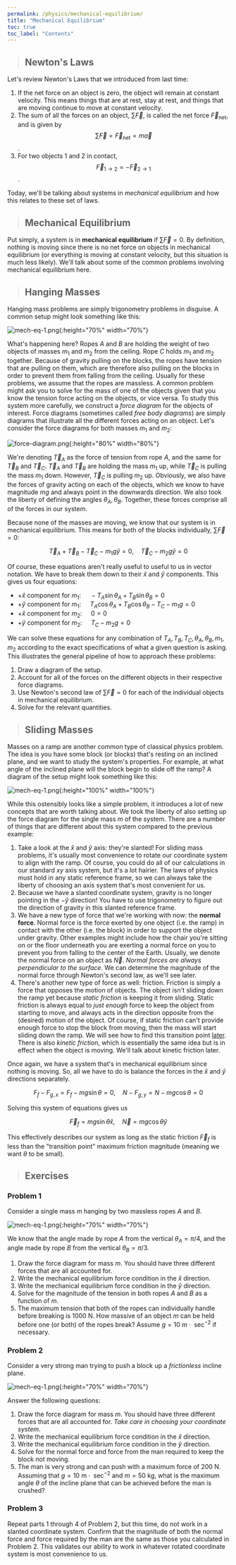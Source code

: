 ```yaml
---
permalink: /physics/mechanical-equilibrium/
title: "Mechanical Equilibrium"
toc: true
toc_label: "Contents"
---
```


> ## Newton's Laws

Let's review Newton's Laws that we introduced from last time:

  1. If the net force on an object is zero, the object will remain at constant velocity. This means things that are at rest, stay at rest, and things that are moving continue to move at constant velocity.
  2. The sum of all the forces on an object, $\sum \vec{F}$, is called the net force $\vec{F}_{\text{net}}$, and is given by $$\sum \vec{F}=\vec{F}_{\text{net}}=m\vec{a}$$.
  3. For two objects $1$ and $2$ in contact, $$\vec{F}_{1\rightarrow 2}=-\vec{F}_{2\rightarrow 1}$$.

Today, we'll be talking about systems in _mechanical equilibrium_ and how this relates to these set of laws.

> ## Mechanical Equilibrium

Put simply, a system is in **mechanical equilibrium** if $\sum \vec{F}=0$. By definition, nothing is moving since there is no net force on objects in mechanical equilibrium (or everything is moving at constant velocity, but this situation is much less likely). We'll talk about some of the common problems involving mechanical equilibrium here.

> ## Hanging Masses

Hanging mass problems are simply trigonometry problems in disguise. A common setup might look something like this:

![mech-eq-1.png](/assets/images/mech-eq-1.png){:height="70%" width="70%"}

What's happening here? Ropes $A$ and $B$ are holding the weight of two objects of masses $m_1$ and $m_2$ from the ceiling. Rope $C$ holds $m_1$ and $m_2$ together. Because of gravity pulling on the blocks, the ropes have tension that are pulling on them, which are therefore also pulling on the blocks in order to prevent them from falling from the ceiling. Usually for these problems, we assume that the ropes are massless. A common problem might ask you to solve for the mass of one of the objects given that you know the tension force acting on the objects, or vice versa. To study this system more carefully, we construct a _force diagram_ for the objects of interest. Force diagrams (sometimes called _free body diagrams_) are simply diagrams that illustrate all the different forces acting on an object. Let's consider the force diagrams for both masses $m_1$ and $m_2$:

![force-diagram.png](/assets/images/force-diagram.png){:height="80%" width="80%"}

We're denoting $\vec{T}_A$ as the force of tension from rope $A$, and the same for $\vec{T}_B$ and $\vec{T}_C$. $\vec{T}_A$ and $\vec{T}_B$ are holding the mass $m_1$ up, while $\vec{T}_C$ is pulling the mass $m_1$ down. However, $\vec{T}_C$ is pulling $m_2$ up. Obviously, we also have the forces of gravity acting on each of the objects, which we know to have magnitude $mg$ and always point in the downwards direction. We also took the liberty of defining the angles $\theta_A, \theta_B$. Together, these forces comprise all of the forces in our system.

Because none of the masses are moving, we know that our system is in mechanical equilibrium. This means for both of the blocks individually, $\sum \vec{F}=0$:

$$
\vec{T}_A+\vec{T}_B-\vec{T}_C-m_1g\hat{y}=0, \quad \vec{T}_C-m_2g\hat{y}=0
$$

Of course, these equations aren't really useful to useful to us in vector notation. We have to break them down to their $\hat{x}$ and $\hat{y}$ components. This gives us four equations:

  - $+\hat{x}$ component for $m_1$: $\quad -T_A\sin\theta_A+T_B\sin\theta_B=0$
  - $+\hat{y}$ component for $m_1$: $\quad T_A\cos\theta_A+T_B\cos\theta_B-T_C-m_1g=0$
  - $+\hat{x}$ component for $m_2$: $\quad 0=0$
  - $+\hat{y}$ component for $m_2$: $\quad T_C-m_2g=0$

We can solve these equations for any combination of $T_A, T_B, T_C, \theta_A, \theta_B, m_1, m_2$ according to the exact specifications of what a given question is asking. This illustrates the general pipeline of how to approach these problems:
  
  1. Draw a diagram of the setup.
  2. Account for all of the forces on the different objects in their respective force diagrams.
  3. Use Newton's second law of $\sum \vec{F}=0$ for each of the individual objects in mechanical equilibrium.
  4. Solve for the relevant quantities.

> ## Sliding Masses

Masses on a ramp are another common type of classical physics problem. The idea is you have some block (or blocks) that's resting on an inclined plane, and we want to study the system's properties. For example, at what angle of the inclined plane will the block begin to slide off the ramp? A diagram of the setup might look something like this:

![mech-eq-1.png](/assets/images/mech-eq-2.png){:height="100%" width="100%"}

While this ostensibly looks like a simple problem, it introduces a lot of new concepts that are worth talking about. We took the liberty of also setting up the force diagram for the single mass $m$ of the system. There are a number of things that are different about this system compared to the previous example:

  1. Take a look at the $\hat{x}$ and $\hat{y}$ axis: they're slanted! For sliding mass problems, it's usually most convenience to rotate our coordinate system to align with the ramp. Of course, you could do all of our calculations in our standard $xy$ axis system, but it's a lot hairier. The laws of physics must hold in any static reference frame, so we can always take the liberty of choosing an axis system that's most convenient for us.
  2. Because we have a slanted coordinate system, gravity is no longer pointing in the $-\hat{y}$ direction! You have to use trigonometry to figure out the direction of gravity in this slanted reference frame.
  3. We have a new type of force that we're working with now: the **normal force**. Normal force is the force exerted by one object (i.e. the ramp) in contact with the other (i.e. the block) in order to support the object under gravity. Other examples might include how the chair you're sitting on or the floor underneath you are exerting a normal force on you to prevent you from falling to the center of the Earth. Usually, we denote the normal force on an object as $\vec{N}$. _Normal forces are always perpendicular to the surface._ We can determine the magnitude of the normal force through Newton's second law, as we'll see later.
  4. There's another new type of force as well: friction. Friction is simply a force that opposes the motion of objects. The object isn't sliding down the ramp yet because _static friction_ is keeping it from sliding. Static friction is always equal to _just enough_ force to keep the object from starting to move, and always acts in the direction opposite from the (desired) motion of the object. Of course, if static friction can't provide enough force to stop the block from moving, then the mass will start sliding down the ramp. We will see how to find this transition point [later](/physics/friction/index.html). There is also _kinetic friction_, which is essentially the same idea  but is in effect when the object is moving. We'll talk about kinetic friction later.

Once again, we have a system that's in mechanical equilibrium since nothing is moving. So, all we have to do is balance the forces in the $\hat{x}$ and $\hat{y}$ directions separately.

$$
F_f-F_{g, x}=F_f-mg\sin\theta=0, \quad N-F_{g, y}=N-mg\cos\theta=0
$$

Solving this system of equations gives us

$$
\vec{F}_f=mg\sin\theta\hat{x}, \quad \vec{N}=mg\cos\theta\hat{y}
$$

This effectively describes our system as long as the static friction $\vec{F}_f$ is less than the "transition point" maximum friction magnitude (meaning we want $\theta$ to be small).

> ## Exercises

### Problem 1

Consider a single mass $m$ hanging by two massless ropes $A$ and $B$. 

![mech-eq-1.png](/assets/images/mech-eq-3.png){:height="70%" width="70%"}

We know that the angle made by rope $A$ from the vertical $\theta_A=\pi/4$, and the angle made by rope $B$ from the vertical $\theta_B=\pi/3$.

  1. Draw the force diagram for mass $m$. You should have three different forces that are all accounted for.
  2. Write the mechanical equilibrium force condition in the $\hat{x}$ direction.
  3. Write the mechanical equilibrium force condition in the $\hat{y}$ direction.
  4. Solve for the magnitude of the tension in both ropes $A$ and $B$ as a function of $m$.
  5. The maximum tension that both of the ropes can individually handle before breaking is $1000\text{ N}$. How massive of an object $m$ can be held before one (or both) of the ropes break? Assume $g=10\text{ m}\cdot\text{ sec}^{-2}$ if necessary.

### Problem 2

Consider a very strong man trying to push a block up a _frictionless_ incline plane. 

![mech-eq-1.png](/assets/images/mech-eq-4.png){:height="70%" width="70%"}

Answer the following questions:

  1. Draw the force diagram for mass $m$. You should have three different forces that are all accounted for. _Take care in choosing your coordinate system._
  2. Write the mechanical equilibrium force condition in the $\hat{x}$ direction.
  3. Write the mechanical equilibrium force condition in the $\hat{y}$ direction.
  4. Solve for the normal force and force from the man required to keep the block not moving.
  4. The man is very strong and can push with a maximum force of $200\text{ N}$. Assuming that $g=10\text{ m}\cdot\text{ sec}^{-2}$ and $m=50\text{ kg}$, what is the maximum angle $\theta$ of the incline plane that can be achieved before the man is crushed?

### Problem 3

Repeat parts 1 through 4 of Problem 2, but this time, do not work in a slanted coordinate system. Confirm that the magnitude of both the normal force and force required by the man are the same as those you calculated in Problem 2. This validates our ability to work in whatever rotated coordinate system is most convenience to us. 
